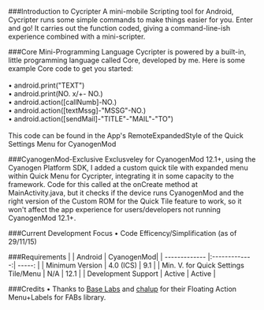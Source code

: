 ###Introduction to Cycripter
A mini-mobile Scripting tool for Android, Cycripter runs some simple commands to make things easier for you. Enter and go! It carries out the function coded, giving a command-line-ish experience combined with a mini-scripter.

###Core Mini-Programming Language
Cycripter is powered by a built-in, little programming language called Core, developed by me. Here is some example Core code to get you started:
<br>
<br>• android.print(&quot;TEXT&quot;)
<br>• android.print(NO. x/+- NO.)
<br>• android.action([callNumb]-NO.)
<br>• android.action([textMssg]-&quot;MSSG&quot;-NO.)
<br>• android.action([sendMail]-&quot;TITLE&quot;-&quot;MAIL&quot;-&quot;TO&quot;)
<br>
<br>This code can be found in the App's RemoteExpandedStyle of the Quick Settings Menu for CyanogenMod

###CyanogenMod-Exclusive
Exclusveley for CyanogenMod 12.1+, using the Cyanogen Platform SDK, I added a custom quick tile with expanded menu within Quick Menu for Cycripter, integrating it in some capacity to the framework. Code for this called at the onCreate method at MainActivity.java, but it checks if the device runs CyanogenMod and the right version of the Custom ROM for the Quick Tile feature to work, so it won't affect the app experience for users/developers not running CyanogenMod 12.1+.

###Current Development Focus
• Code Efficency/Simplification (as of 29/11/15)

###Requirements
|                 | Android       | CyanogenMod|
| -------------   |:-------------:| -----:    |
| Minimum Version    | 4.0 (ICS)     | 9.1       |
| Min. V. for Quick Settings Tile/Menu | N/A           |   12.1    |
| Development Support   | Active     |    Active     |

###Credits
• Thanks to <a href="http://www.github.com/futuresimple">Base Labs</a> and <a href="http://www.github.com/chalup">chalup</a> for their Floating Action Menu+Labels for FABs library.
